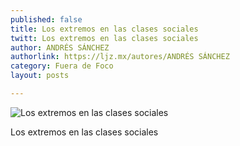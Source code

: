 ```yaml
---
published: false
title: Los extremos en las clases sociales
twitt: Los extremos en las clases sociales
author: ANDRÉS SÁNCHEZ
authorlink: https://ljz.mx/autores/ANDRÉS SÁNCHEZ
category: Fuera de Foco
layout: posts

---
```


![Los extremos en las clases sociales](http://i.imgur.com/eKFa7PMm.jpg)

Los extremos en las clases sociales

